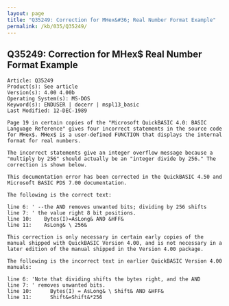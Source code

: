 ```yaml
---
layout: page
title: "Q35249: Correction for MHex&#36; Real Number Format Example"
permalink: /kb/035/Q35249/
---
```


## Q35249: Correction for MHex&#36; Real Number Format Example

	Article: Q35249
	Product(s): See article
	Version(s): 4.00 4.00b
	Operating System(s): MS-DOS
	Keyword(s): ENDUSER | docerr | mspl13_basic
	Last Modified: 12-DEC-1989
	
	Page 19 in certain copies of the "Microsoft QuickBASIC 4.0: BASIC
	Language Reference" gives four incorrect statements in the source code
	for MHex$. MHex$ is a user-defined FUNCTION that displays the internal
	format for real numbers.
	
	The incorrect statements give an integer overflow message because a
	"multiply by 256" should actually be an "integer divide by 256." The
	correction is shown below.
	
	This documentation error has been corrected in the QuickBASIC 4.50 and
	Microsoft BASIC PDS 7.00 documentation.
	
	The following is the correct text:
	
	line 6: ' --the AND removes unwanted bits; dividing by 256 shifts
	line 7: ' the value right 8 bit positions.
	line 10:    Bytes(I)=AsLong& AND &HFF&
	line 11:    AsLong& \ 256&
	
	This correction is only necessary in certain early copies of the
	manual shipped with QuickBASIC Version 4.00, and is not necessary in a
	later edition of the manual shipped in the Version 4.00 package.
	
	The following is the incorrect text in earlier QuickBASIC Version 4.00
	manuals:
	
	line 6: 'Note that dividing shifts the bytes right, and the AND
	line 7: ' removes unwanted bits.
	line 10:      Bytes(I) = AsLong& \ Shift& AND &HFF&
	line 11:      Shift&=Shift&*256
